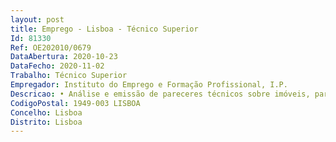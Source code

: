 ```yaml
--- 
layout: post
title: Emprego - Lisboa - Técnico Superior
Id: 81330
Ref: OE202010/0679
DataAbertura: 2020-10-23
DataFecho: 2020-11-02
Trabalho: Técnico Superior
Empregador: Instituto do Emprego e Formação Profissional, I.P.
Descricao: • Análise e emissão de pareceres técnicos sobre imóveis, para efeitos de arrendamento, cedência, aquisição ou alienação • Diagnóstico e emissão de pareceres técnicos no contexto da manutenção preventiva e corretiva • Elaboração de projetos das especialidades inerentes à especialidade técnica • Elaboração de programas bases  estudos prévios e cadernos de encargos, destinados à contratação de projetos a entidades externas • Gestão de contratos de projetos, incluído o acompanhamento do respetivo desenvolvimento e a emissão de pareceres • Gestão e fiscalização de empreitadas • Participação em júris de procedimentos concursais enquadrados no CCP.
CodigoPostal: 1949-003 LISBOA
Concelho: Lisboa
Distrito: Lisboa
--- 
```

